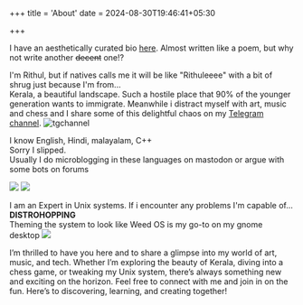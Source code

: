 +++
title = 'About'
date = 2024-08-30T19:46:41+05:30

+++

I have an aesthetically curated bio [here](https://text.tchncs.de/czars-blogs/about-me).
Almost written like a poem, but why not write another ~~decent~~ one!?

I'm Rithul, but if natives calls me it will be like "Rithuleeee" with a bit of shrug just because I'm from...  
Kerala, a beautiful landscape. Such a hostile place that 90% of the younger generation wants to immigrate. Meanwhile i distract myself with art, music and chess and I share some of this delightful chaos on my [Telegram channel](https://t.me/s/mitigatehere).
![tgchannel](/covert_czar/images/scrcpy.svg)

I know English, Hindi, malayalam, C++  
Sorry I slipped.  
Usually I do microblogging in these languages on mastodon or argue with some bots on forums

![](/covert_czar/images/12-32.png)    ![](/covert_czar/images/10-52.png)  


I am an Expert in Unix systems. If i encounter any problems I'm capable of... **DISTROHOPPING**  
Theming the system to look like Weed OS is my go-to on my gnome desktop
![](https://lemmy.dbzer0.com/pictrs/image/7a217733-a1b5-4902-b676-6d673bf9ec5a.jpeg?format=webp)

I’m thrilled to have you here and to share a glimpse into my world of art, music, and tech. Whether I’m exploring the beauty of Kerala, diving into a chess game, or tweaking my Unix system, there’s always something new and exciting on the horizon. Feel free to connect with me and join in on the fun. Here’s to discovering, learning, and creating together!

